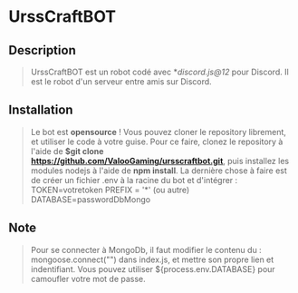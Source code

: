 # UrssCraftBOT

## Description 

> UrssCraftBOT est un robot codé avec **discord.js@12* pour Discord. Il est le robot d'un serveur entre amis sur Discord.

## Installation

> Le bot est **opensource** ! Vous pouvez cloner le repository librement, et utiliser le code à votre guise. 
> Pour ce faire, clonez le repository à l'aide de **$git clone https://github.com/ValooGaming/ursscraftbot.git**, puis installez les modules nodejs à l'aide de **npm install**.
> La dernière chose à faire est de créer un fichier .env à la racine du bot et d'intégrer : 
> TOKEN=votretoken
> PREFIX = '*' (ou autre)
> DATABASE=passwordDbMongo

## Note

> Pour se connecter à MongoDb, il faut modifier le contenu du : 
> mongoose.connect("") dans index.js, et mettre son propre lien et indentifiant. Vous pouvez utiliser ${process.env.DATABASE} pour camoufler votre mot de passe.
